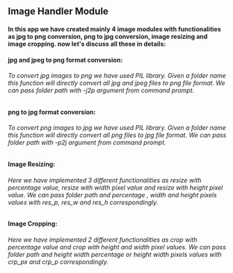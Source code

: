 ## Image Handler Module

#### In this app we have created mainly 4 image modules with functionalities as  jpg to png conversion, png to jpg conversion, image resizing and image cropping. now let's discuss all these in details:

#### jpg and jpeg to png format conversion:

###### To convert jpg images to png we have used PIL library. Given a folder name this function will directly convert all jpg and jpeg files to png file format. We can pass folder path with -j2p argument from command prompt.

#### png to jpg format conversion:

###### To convert png images to jpg we have used PIL library. Given a folder name this function will directly convert all png files to jpg file format. We can pass folder path with -p2j argument from command prompt.

#### Image Resizing:

###### Here we have implemented 3 different functionalities as resize with percentage value, resize with width pixel value and resize with height pixel value. We can pass folder path and percentage , width and height pixels values with res_p, res_w and res_h correspondingly.

#### Image Cropping:

###### Here we have implemented 2 different functionalities as crop with percentage value and crop with height and width pixel values. We can pass folder path and height width percentage or height width pixels values with crp_px and crp_p correspondingly.